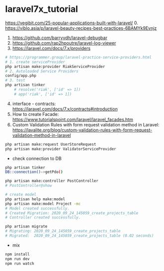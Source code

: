 # laravel7x_tutorial
https://vegibit.com/25-popular-applications-built-with-laravel/
0. https://viblo.asia/p/laravel-beauty-recipes-best-practices-6BAMYk9Evnjz
1. https://github.com/barryvdh/laravel-debugbar
2. https://github.com/rap2hpoutre/laravel-log-viewer
3. https://laravel.com/docs/7.x/providers
```bash
# https://programmer.group/laravel-practice-service-providers.html
# 1. create serviceProvider
php artisan make:provider RiakServiceProvider
# 2. Autoloaded Service Providers 
config/app.php
# 3. test
php artisan tinker
    # resolve('riak', ['id' => 1])
    # app('riak', ['id' => 1])
```
4. interface - contracts: https://laravel.com/docs/7.x/contracts#introduction
5. How to create Facade: https://www.tutorialspoint.com/laravel/laravel_facades.htm
6. Custom Validation Rules with form request validation method in Laravel: https://lavalite.org/blog/custom-validation-rules-with-form-request-validation-method-in-laravel
```bash
php artisan make:request UserStoreRequest
php artisan make:provider ValidatorServiceProvider
```
- check connection to DB
```bash
php artisan tinker
DB::connection()->getPdo()
```
```bash
php artisan make:controller PostController
# PostController@show
```
```bash
# create model
php artisan help make:model
php artisan make:model Project -mc
# Model created successfully.
# Created Migration: 2020_09_24_145059_create_projects_table
# Controller created successfully.

php artisan migrate
# Migrating: 2020_09_24_145059_create_projects_table
# Migrated:  2020_09_24_145059_create_projects_table (0.02 seconds)
```
- mix
```bash
npm install
npm run dev
npm run watch
```
